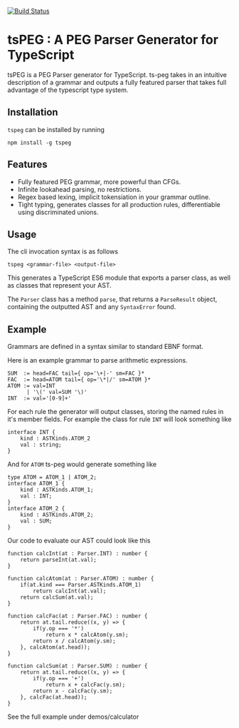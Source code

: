[![Build Status](https://travis-ci.com/EoinDavey/ts-PEG.svg?branch=master)](https://travis-ci.com/EoinDavey/ts-PEG)

# tsPEG : A PEG Parser Generator for TypeScript

tsPEG is a PEG Parser generator for TypeScript. ts-peg takes in an intuitive description of a grammar and outputs a fully featured parser that takes full advantage of the typescript type system.

## Installation

`tspeg` can be installed by running

```
npm install -g tspeg
```

## Features

- Fully featured PEG grammar, more powerful than CFGs.
- Infinite lookahead parsing, no restrictions.
- Regex based lexing, implicit tokensiation in your grammar outline.
- Tight typing, generates classes for all production rules, differentiable using discriminated unions.

## Usage

The cli invocation syntax is as follows

`tspeg <grammar-file> <output-file>`

This generates a TypeScript ES6 module that exports a parser class, as well as classes that represent your AST.

The `Parser` class has a method `parse`, that returns a `ParseResult` object, containing the outputted AST and any `SyntaxError` found.

## Example

Grammars are defined in a syntax similar to standard EBNF format.

Here is an example grammar to parse arithmetic expressions.

```
SUM  := head=FAC tail={ op='\+|-' sm=FAC }*
FAC  := head=ATOM tail={ op='\*|/' sm=ATOM }*
ATOM := val=INT
      | '\(' val=SUM '\)'
INT  := val='[0-9]+'
```

For each rule the generator will output classes, storing the named rules in it's member fields.
For example the class for rule `INT` will look something like

```
interface INT {
    kind : ASTKinds.ATOM_2
    val : string;
}
```

And for `ATOM` ts-peg would generate something like
```
type ATOM = ATOM_1 | ATOM_2;
interface ATOM_1 {
    kind : ASTKinds.ATOM_1;
    val : INT;
}
interface ATOM_2 {
    kind : ASTKinds.ATOM_2;
    val : SUM;
}
```

Our code to evaluate our AST could look like this

```
function calcInt(at : Parser.INT) : number {
    return parseInt(at.val);
}

function calcAtom(at : Parser.ATOM) : number {
    if(at.kind === Parser.ASTKinds.ATOM_1)
        return calcInt(at.val);
    return calcSum(at.val);
}

function calcFac(at : Parser.FAC) : number {
    return at.tail.reduce((x, y) => {
        if(y.op === '*')
            return x * calcAtom(y.sm);
        return x / calcAtom(y.sm);
    }, calcAtom(at.head));
}

function calcSum(at : Parser.SUM) : number {
    return at.tail.reduce((x, y) => {
        if(y.op === '+')
            return x + calcFac(y.sm);
        return x - calcFac(y.sm);
    }, calcFac(at.head));
}
```

See the full example under demos/calculator
